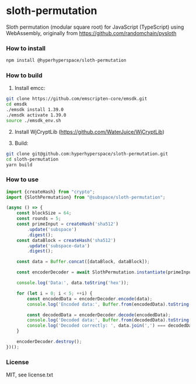 # sloth-permutation
Sloth permutation (modular square root) for JavaScript (TypeScript) using WebAssembly, originally from https://github.com/randomchain/pysloth

### How to install
```bash
npm install @hyperhyperspace/sloth-permutation
```

### How to build

1. Install emcc:
```bash
git clone https://github.com/emscripten-core/emsdk.git 
cd emsdk
./emsdk install 1.39.0
./emsdk activate 1.39.0
source ./emsdk_env.sh
```

2. Install WjCryptLib (https://github.com/WaterJuice/WjCryptLib)

3. Build:
```bash
git clone git@github.com:hyperhyperspace/sloth-permutation.git
cd sloth-permutation
yarn build
```

### How to use
```typescript
import {createHash} from "crypto";
import {SlothPermutation} from "@subspace/sloth-permutation";

(async () => {
    const blockSize = 64;
    const rounds = 5;
    const primeInput = createHash('sha512')
        .update('subspace')
        .digest();
    const dataBlock = createHash('sha512')
        .update('subspace-data')
        .digest();

    const data = Buffer.concat([dataBlock, dataBlock]);

    const encoderDecoder = await SlothPermutation.instantiate(primeInput, blockSize, rounds);

    console.log('Data:', data.toString('hex'));

    for (let i = 0; i < 5; ++i) {
        const encodedData = encoderDecoder.encode(data);
        console.log('Encoded data:', Buffer.from(encodedData).toString('hex'));

        const decodedData = encoderDecoder.decode(encodedData);
        console.log('Decoded data:', Buffer.from(decodedData).toString('hex'));
        console.log('Decoded correctly: ', data.join(',') === decodedData.join(','));
    }

    encoderDecoder.destroy();
})();
```

### License
MIT, see license.txt
